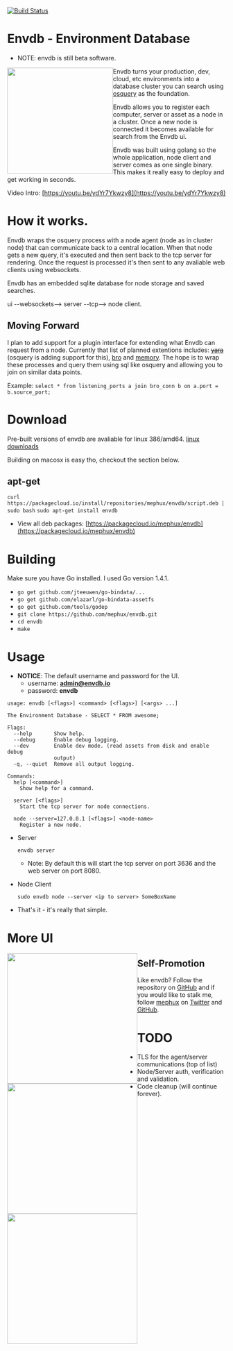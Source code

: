 [![Build Status](http://komanda.io:8080/api/badge/github.com/mephux/envdb/status.svg?branch=master)](http://komanda.io:8080/github.com/mephux/envdb)

# Envdb - Environment Database

* NOTE: envdb is still beta software.

<img style="float:left;" height="244px" src="https://raw.githubusercontent.com/mephux/envdb/master/data/envdb.gif">

Envdb turns your production, dev, cloud, etc environments into a database 
cluster you can search using [osquery](https://github.com/facebook/osquery) as the foundation.

Envdb allows you to register each computer, server or asset as a node in a cluster. Once a new
node is connected it becomes available for search from the Envdb ui.

Envdb was built using golang so the whole application, node client and server comes as one single binary.
This makes it really easy to deploy and get working in seconds.

Video Intro: [https://youtu.be/ydYr7Ykwzy8](https://youtu.be/ydYr7Ykwzy8)

# How it works.

Envdb wraps the osquery process with a node agent (node as in cluster node) that can communicate back to a central location.
When that node gets a new query, it's executed and then sent back to the tcp server for rendering. Once the
request is processed it's then sent to any avaliable web clients using websockets.

Envdb has an embedded sqlite database for node storage and saved searches.

ui --websockets--> server --tcp--> node client.

## Moving Forward

I plan to add support for a plugin interface for extending what Envdb can request from a node. Currently that list of planned extentions includes: ~~[yara](http://plusvic.github.io/yara/)~~ (osquery is adding support for this), [bro](https://www.bro.org/) and [memory](Volatility). The hope is to wrap these processes and query them using sql like osquery and allowing you to join on similar data points. 

Example: `select * from listening_ports a join bro_conn b on a.port = b.source_port;`

# Download

Pre-built versions of envdb are avaliable for linux 386/amd64. 
[linux downloads](https://github.com/mephux/envdb/releases)

Building on macosx is easy tho, checkout the section below.

## apt-get
  
  `curl https://packagecloud.io/install/repositories/mephux/envdb/script.deb | sudo bash`
  `sudo apt-get install envdb`

  * View all deb packages: [https://packagecloud.io/mephux/envdb](https://packagecloud.io/mephux/envdb)

# Building

  Make sure you have Go installed. I used Go version 1.4.1.

  * `go get github.com/jteeuwen/go-bindata/...`
  * `go get github.com/elazarl/go-bindata-assetfs`
  * `go get github.com/tools/godep`
  * `git clone https://github.com/mephux/envdb.git`
  * `cd envdb`
  * `make`

# Usage

  * **NOTICE**: The default username and password for the UI.
    * username: **admin@envdb.io**
    * password: **envdb**

```
usage: envdb [<flags>] <command> [<flags>] [<args> ...]

The Environment Database - SELECT * FROM awesome;

Flags:
  --help       Show help.
  --debug      Enable debug logging.
  --dev        Enable dev mode. (read assets from disk and enable debug
               output)
  -q, --quiet  Remove all output logging.

Commands:
  help [<command>]
    Show help for a command.

  server [<flags>]
    Start the tcp server for node connections.

  node --server=127.0.0.1 [<flags>] <node-name>
    Register a new node.
```

  * Server

    `envdb server`

    * Note: By default this will start the tcp server on port 3636 and the web server on port 8080.

  * Node Client

    `sudo envdb node --server <ip to server> SomeBoxName`

  * That's it - it's really that simple.

# More UI

<img style="float:left;" height="300px" src="https://raw.githubusercontent.com/mephux/envdb/master/data/envdb-1.png">

<img style="float:left;" height="300px" src="https://raw.githubusercontent.com/mephux/envdb/master/data/envdb-2.png">

<img style="float:left;" height="300px" src="https://raw.githubusercontent.com/mephux/envdb/master/data/envdb-3.png">

## Self-Promotion

Like envdb? Follow the repository on
[GitHub](https://github.com/mephux/envdb) and if
you would like to stalk me, follow [mephux](http://dweb.io/) on
[Twitter](http://twitter.com/mephux) and
[GitHub](https://github.com/mephux).

# TODO

  * TLS for the agent/server communications (top of list)
  * Node/Server auth, verification and validation.
  * Code cleanup (will continue forever).
